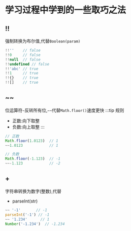 # 学习过程中学到的一些取巧之法

## !!
强制转换为布尔值,代替``Boolean(param)``
```js
!!''    // false
!!0     // false
!!null  // false
!!undefined // false
!!'abc' // true
!!1     // true
!!{}    // true
!![]    // true
```

## ~~
位运算符``~``反转所有位,``~~``代替``Math.floor()``速度更快
:::tip 规则
* 正数:向下取整
* 负数:向上取整
:::
```js
// 正数
Math.floor(1.0123)  // 1
~~1.0123            // 1

// 负数
Math.floor(-1.123)  // -1
~~-1.123            // -2
```

## +
字符串转换为数字(整数),代替
* parseInt(str)
```js
~~ '-1'       // -1
parseInt('-1') // -1
~~ '1.234'      // 1
Number('-1.234')  // -1.234
```